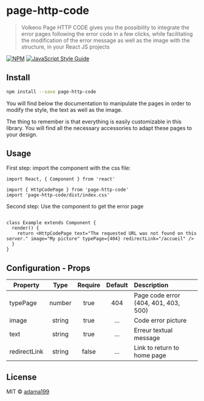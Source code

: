 # page-http-code

> Volkeno Page HTTP CODE gives you the possibility to integrate the error pages following the error code in a few clicks, while facilitating the modification of the error message as well as the image with the structure, in your React JS projects

[![NPM](https://img.shields.io/npm/v/page-http-code.svg)](https://www.npmjs.com/package/page-http-code) [![JavaScript Style Guide](https://img.shields.io/badge/code_style-standard-brightgreen.svg)](https://standardjs.com)

## Install

```bash
npm install --save page-http-code
```
You will find below the documentation to manipulate the pages in order to modify the style, the text as well as the image.

The thing to remember is that everything is easily customizable in this library. You will find all the necessary accessories to adapt these pages to your design.


## Usage

First step: import the component with the css file:
```tsx
import React, { Component } from 'react'

import { HttpCodePage } from 'page-http-code'
import 'page-http-code/dist/index.css'

```


Second step: Use the component to get the error page
```tsx

class Example extends Component {
  render() {
    return <HttpCodePage text="The requested URL was not found on this server." image="My picture" typePage={404} redirectLink="/accueil" />
  }
}
```

## Configuration - Props

| Property                 |   Type   | Require  |  Default | Description                                                                              |
| ------------------------ | :------: | :-----:  | :-------:| :------------------------------------------------------------------------------ |
| typePage               | number   |  true    | 404   | Page code error (404, 401, 403, 500)                                       |
| image                    | string   |  true    | ...      |  Code error picture                                                                        |
| text                     | string   |  true    | ...      |   Erreur textual message                                                              |
| redirectLink                 | string  |  false   | ...     |   Link to return to home page                                                                |


## License

MIT © [adama199](https://github.com/adama199)
